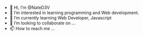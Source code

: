 - 👋 Hi, I’m @NateD3V
- 👀 I’m interested in learning programming and Web development.
- 🌱 I’m currently learning Web Developer, Javascript
- 💞️ I’m looking to collaborate on ...
- 📫 How to reach me ...

<!---
NateD3V/NateD3V is a ✨ special ✨ repository because its `README.md` (this file) appears on your GitHub profile.
You can click the Preview link to take a look at your changes.
--->
